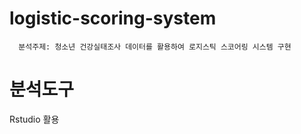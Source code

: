 # logistic-scoring-system  
      분석주제: 청소년 건강실태조사 데이터를 활용하여 로지스틱 스코어링 시스템 구현

# 분석도구
  Rstudio 활용
  
 
   
   
